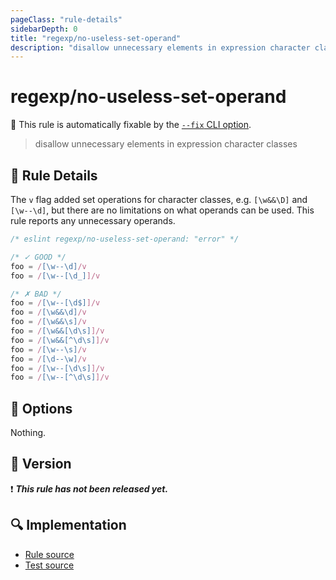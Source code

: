 ```yaml
---
pageClass: "rule-details"
sidebarDepth: 0
title: "regexp/no-useless-set-operand"
description: "disallow unnecessary elements in expression character classes"
---
```

# regexp/no-useless-set-operand

🔧 This rule is automatically fixable by the [`--fix` CLI option](https://eslint.org/docs/latest/user-guide/command-line-interface#--fix).

<!-- end auto-generated rule header -->

> disallow unnecessary elements in expression character classes

## :book: Rule Details

The `v` flag added set operations for character classes, e.g. `[\w&&\D]` and `[\w--\d]`, but there are no limitations on what operands can be used. This rule reports any unnecessary operands.

<eslint-code-block fix>

```js
/* eslint regexp/no-useless-set-operand: "error" */

/* ✓ GOOD */
foo = /[\w--\d]/v
foo = /[\w--[\d_]]/v

/* ✗ BAD */
foo = /[\w--[\d$]]/v
foo = /[\w&&\d]/v
foo = /[\w&&\s]/v
foo = /[\w&&[\d\s]]/v
foo = /[\w&&[^\d\s]]/v
foo = /[\w--\s]/v
foo = /[\d--\w]/v
foo = /[\w--[\d\s]]/v
foo = /[\w--[^\d\s]]/v

```

</eslint-code-block>

## :wrench: Options

Nothing.

## :rocket: Version

:exclamation: <badge text="This rule has not been released yet." vertical="middle" type="error"> ***This rule has not been released yet.*** </badge>

## :mag: Implementation

- [Rule source](https://github.com/ota-meshi/eslint-plugin-regexp/blob/master/lib/rules/no-useless-set-operand.ts)
- [Test source](https://github.com/ota-meshi/eslint-plugin-regexp/blob/master/tests/lib/rules/no-useless-set-operand.ts)
